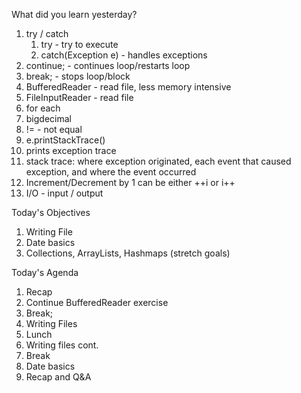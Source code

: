 What did you learn yesterday?

1. try / catch
   1. try - try to execute
   2. catch(Exception e) - handles exceptions
2. continue; - continues loop/restarts loop
3. break; - stops loop/block
4. BufferedReader - read file, less memory intensive
5. FileInputReader - read file
6. for each
7. bigdecimal
8.  != - not equal 
9.  e.printStackTrace()
   1. prints exception trace
   2. stack trace: where exception originated, each event that caused exception, and where the event occurred
10. Increment/Decrement by 1 can be either ++i or i++
11. I/O - input / output

Today's Objectives

1. Writing File
2. Date basics 
3. Collections, ArrayLists, Hashmaps (stretch goals)

Today's Agenda

1. Recap
2. Continue BufferedReader exercise
3. Break;
4. Writing Files
5. Lunch
6. Writing files cont.
7. Break
8. Date basics
9. Recap and Q&A
